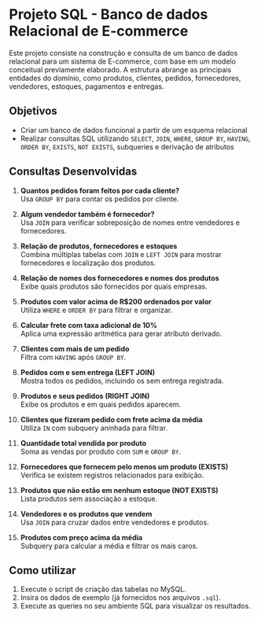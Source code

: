 # Projeto SQL - Banco de dados Relacional de E-commerce

Este projeto consiste na construção e consulta de um banco de dados relacional para um sistema de E-commerce, com base em um modelo conceitual previamente elaborado. A estrutura abrange as principais entidades do domínio, como produtos, clientes, pedidos, fornecedores, vendedores, estoques, pagamentos e entregas.

## Objetivos

- Criar um banco de dados funcional a partir de um esquema relacional
- Realizar consultas SQL utilizando `SELECT`, `JOIN`, `WHERE`, `GROUP BY`, `HAVING`, `ORDER BY`, `EXISTS`, `NOT EXISTS`, subqueries e derivação de atributos

## Consultas Desenvolvidas

1. **Quantos pedidos foram feitos por cada cliente?**  
   Usa `GROUP BY` para contar os pedidos por cliente.

2. **Algum vendedor também é fornecedor?**  
   Usa `JOIN` para verificar sobreposição de nomes entre vendedores e fornecedores.

3. **Relação de produtos, fornecedores e estoques**  
   Combina múltiplas tabelas com `JOIN` e `LEFT JOIN` para mostrar fornecedores e localização dos produtos.

4. **Relação de nomes dos fornecedores e nomes dos produtos**  
   Exibe quais produtos são fornecidos por quais empresas.

5. **Produtos com valor acima de R$200 ordenados por valor**  
   Utiliza `WHERE` e `ORDER BY` para filtrar e organizar.

6. **Calcular frete com taxa adicional de 10%**  
   Aplica uma expressão aritmética para gerar atributo derivado.

7. **Clientes com mais de um pedido**  
   Filtra com `HAVING` após `GROUP BY`.

8. **Pedidos com e sem entrega (LEFT JOIN)**  
   Mostra todos os pedidos, incluindo os sem entrega registrada.

9. **Produtos e seus pedidos (RIGHT JOIN)**  
   Exibe os produtos e em quais pedidos aparecem.

10. **Clientes que fizeram pedido com frete acima da média**  
    Utiliza `IN` com subquery aninhada para filtrar.

11. **Quantidade total vendida por produto**  
    Soma as vendas por produto com `SUM` e `GROUP BY`.

12. **Fornecedores que fornecem pelo menos um produto (EXISTS)**  
    Verifica se existem registros relacionados para exibição.

13. **Produtos que não estão em nenhum estoque (NOT EXISTS)**  
    Lista produtos sem associação a estoque.

14. **Vendedores e os produtos que vendem**  
    Usa `JOIN` para cruzar dados entre vendedores e produtos.

15. **Produtos com preço acima da média**  
    Subquery para calcular a média e filtrar os mais caros.

## Como utilizar

1. Execute o script de criação das tabelas no MySQL.
2. Insira os dados de exemplo (já fornecidos nos arquivos `.sql`).
3. Execute as queries no seu ambiente SQL para visualizar os resultados.

